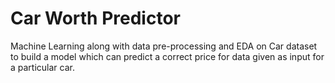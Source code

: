 # Car Worth Predictor
Machine Learning along with data pre-processing and EDA on Car dataset to build a model which can predict a correct price for data given as input for a particular car.
